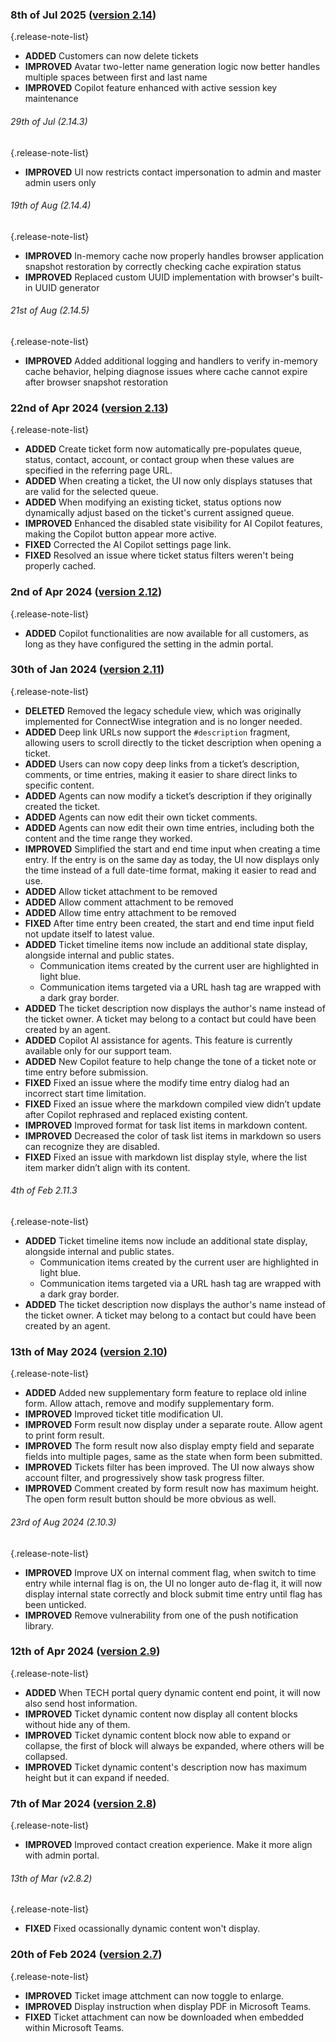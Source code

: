 ### 8th of Jul 2025 ([version 2.14](v2.14))

{.release-note-list}
- **ADDED** Customers can now delete tickets
- **IMPROVED** Avatar two-letter name generation logic now better handles multiple spaces between first and last name
- **IMPROVED** Copilot feature enhanced with active session key maintenance

###### 29th of Jul (2.14.3)

{.release-note-list}
- **IMPROVED** UI now restricts contact impersonation to admin and master admin users only

###### 19th of Aug (2.14.4)

{.release-note-list}
- **IMPROVED** In-memory cache now properly handles browser application snapshot restoration by correctly checking cache expiration status
- **IMPROVED** Replaced custom UUID implementation with browser's built-in UUID generator

###### 21st of Aug (2.14.5)

{.release-note-list}
- **IMPROVED** Added additional logging and handlers to verify in-memory cache behavior, helping diagnose issues where cache cannot expire after browser snapshot restoration

### 22nd of Apr 2024 ([version 2.13](v2.13))
{.release-note-list}
- **ADDED** Create ticket form now automatically pre-populates queue, status, contact, account, or contact group when these values are specified in the referring page URL.
- **ADDED** When creating a ticket, the UI now only displays statuses that are valid for the selected queue.
- **ADDED** When modifying an existing ticket, status options now dynamically adjust based on the ticket's current assigned queue.
- **IMPROVED** Enhanced the disabled state visibility for AI Copilot features, making the Copilot button appear more active.
- **FIXED** Corrected the AI Copilot settings page link.
- **FIXED** Resolved an issue where ticket status filters weren't being properly cached.

### 2nd of Apr 2024 ([version 2.12](v2.12))
{.release-note-list}
- **ADDED** Copilot functionalities are now available for all customers, as long as they have configured the setting in the admin portal.  

### 30th of Jan 2024 ([version 2.11](v2.11))
{.release-note-list}
- **DELETED** Removed the legacy schedule view, which was originally implemented for ConnectWise integration and is no longer needed.  
- **ADDED** Deep link URLs now support the `#description` fragment, allowing users to scroll directly to the ticket description when opening a ticket.  
- **ADDED** Users can now copy deep links from a ticket’s description, comments, or time entries, making it easier to share direct links to specific content.  
- **ADDED** Agents can now modify a ticket’s description if they originally created the ticket.  
- **ADDED** Agents can now edit their own ticket comments.  
- **ADDED** Agents can now edit their own time entries, including both the content and the time range they worked.  
- **IMPROVED** Simplified the start and end time input when creating a time entry. If the entry is on the same day as today, the UI now displays only the time instead of a full date-time format, making it easier to read and use.
- **ADDED** Allow ticket attachment to be removed
- **ADDED** Allow comment attachment to be removed
- **ADDED** Allow time entry attachment to be removed
- **FIXED** After time entry been created, the start and end time input field not update itself to latest value.
- **ADDED** Ticket timeline items now include an additional state display, alongside internal and public states.  
  - Communication items created by the current user are highlighted in light blue.  
  - Communication items targeted via a URL hash tag are wrapped with a dark gray border.  
- **ADDED** The ticket description now displays the author's name instead of the ticket owner. A ticket may belong to a contact but could have been created by an agent.  
- **ADDED** Copilot AI assistance for agents. This feature is currently available only for our support team.  
- **ADDED** New Copilot feature to help change the tone of a ticket note or time entry before submission.  
- **FIXED** Fixed an issue where the modify time entry dialog had an incorrect start time limitation.  
- **FIXED** Fixed an issue where the markdown compiled view didn’t update after Copilot rephrased and replaced existing content.  
- **IMPROVED** Improved format for task list items in markdown content.
- **IMPROVED** Decreased the color of task list items in markdown so users can recognize they are disabled.  
- **FIXED** Fixed an issue with markdown list display style, where the list item marker didn’t align with its content.  

###### 4th of Feb 2.11.3
{.release-note-list}
- **ADDED** Ticket timeline items now include an additional state display, alongside internal and public states.  
  - Communication items created by the current user are highlighted in light blue.
  - Communication items targeted via a URL hash tag are wrapped with a dark gray border.
- **ADDED** The ticket description now displays the author's name instead of the ticket owner. A ticket may belong to a contact but could have been created by an agent.


### 13th of May 2024 ([version 2.10](v2.10))
{.release-note-list}
- **ADDED** Added new supplementary form feature to replace old inline form. Allow attach, remove and modify supplementary form.
- **IMPROVED** Improved ticket title modification UI.
- **IMPROVED** Form result now display under a separate route. Allow agent to print form result.
- **IMPROVED** The form result now also display empty field and separate fields into multiple pages, same as the state when form been submitted.
- **IMPROVED** Tickets filter has been improved. The UI now always show account filter, and progressively show task progress filter.
- **IMPROVED** Comment created by form result now has maximum height. The open form result button should be more obvious as well.

###### 23rd of Aug 2024 (2.10.3)
{.release-note-list}
- **IMPROVED** Improve UX on internal comment flag, when switch to time entry while internal flag is on, the UI no longer auto de-flag it, it will now display internal state correctly and block submit time entry until flag has been unticked.
- **IMPROVED** Remove vulnerability from one of the push notification library.

### 12th of Apr 2024 ([version 2.9](v2.9))
{.release-note-list}
- **ADDED** When TECH portal query dynamic content end point, it will now also send host information.
- **IMPROVED** Ticket dynamic content now display all content blocks without hide any of them.
- **IMPROVED** Ticket dynamic content block now able to expand or collapse, the first of block will always be expanded, where others will be collapsed.
- **IMPROVED** Ticket dynamic content's description now has maximum height but it can expand if needed.

### 7th of Mar 2024 ([version 2.8](v2.8))
{.release-note-list}
- **IMPROVED** Improved contact creation experience. Make it more align with admin portal.

###### 13th of Mar (v2.8.2)
{.release-note-list}
- **FIXED** Fixed ocassionally dynamic content won't display. 

### 20th of Feb 2024 ([version 2.7](v2.7))
{.release-note-list}
- **IMPROVED** Ticket image attchment can now toggle to enlarge.
- **IMPROVED** Display instruction when display PDF in Microsoft Teams.
- **FIXED** Ticket attachment can now be downloaded when embedded within Microsoft Teams.
